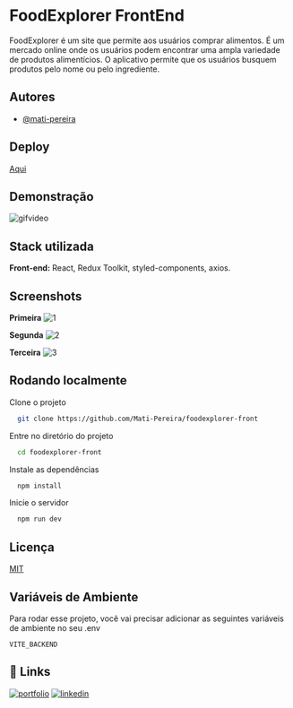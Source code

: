 
# FoodExplorer FrontEnd

FoodExplorer é um site que permite aos usuários comprar alimentos. É um mercado online onde os usuários podem encontrar uma ampla variedade de produtos alimentícios. O aplicativo permite que os usuários busquem produtos pelo nome ou pelo ingrediente.


## Autores

- [@mati-pereira](https://www.github.com/mati-pereira)

## Deploy

[Aqui](https://admirable-tiramisu-e924f5.netlify.app/)

## Demonstração
![gifvideo](https://user-images.githubusercontent.com/94717377/235565105-3e99554e-2471-4e71-a9bb-e592850daab8.gif)


## Stack utilizada

**Front-end:** React, Redux Toolkit, styled-components, axios.

## Screenshots

**Primeira**
![1](https://user-images.githubusercontent.com/94717377/235565058-c547b4cd-4f7f-41ac-93de-c505f3e092e2.png)

**Segunda**
![2](https://user-images.githubusercontent.com/94717377/235565063-89a10d8d-5778-4e00-9eb4-fee25c636b69.png)

**Terceira**
![3](https://user-images.githubusercontent.com/94717377/235565065-4b05108e-eb87-4f43-bed1-23e8056b147f.png)

## Rodando localmente

Clone o projeto

```bash
  git clone https://github.com/Mati-Pereira/foodexplorer-front
```

Entre no diretório do projeto

```bash
  cd foodexplorer-front
```

Instale as dependências

```bash
  npm install
```

Inicie o servidor

```bash
  npm run dev
```


## Licença

[MIT](https://choosealicense.com/licenses/mit/)


## Variáveis de Ambiente

Para rodar esse projeto, você vai precisar adicionar as seguintes variáveis de ambiente no seu .env

`VITE_BACKEND`
## 🔗 Links
[![portfolio](https://img.shields.io/badge/my_portfolio-000?style=for-the-badge&logo=ko-fi&logoColor=white)](https://portifolio-new-4q6j.vercel.app/)
[![linkedin](https://img.shields.io/badge/linkedin-0A66C2?style=for-the-badge&logo=linkedin&logoColor=white)](https://www.linkedin.com/in/mati-pereira/)
